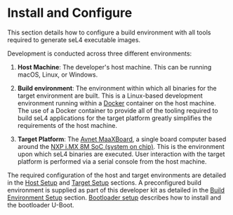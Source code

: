 # Install and Configure

This section details how to configure a build environment with all tools required to generate seL4 executable images.

Development is conducted across three different environments:

1. __Host Machine__: The developer's host machine. This can be running macOS, Linux, or Windows.

2. __Build environment__: The environment within which all binaries for the target environment are built. This is a Linux-based development environment running within a [Docker](https://www.docker.com) container on the host machine. The use of a Docker container to provide all of the tooling required to build seL4 applications for the target platform greatly simplifies the requirements of the host machine.

3. __Target Platform__: The [Avnet MaaXBoard](https://www.avnet.com/wps/portal/us/products/avnet-boards/avnet-board-families/maaxboard/maaxboard), a single board computer based around the [NXP i.MX 8M SoC (system on chip)](https://www.nxp.com/products/processors-and-microcontrollers/arm-processors/i-mx-applications-processors/i-mx-8-processors/i-mx-8m-family-armcortex-a53-cortex-m4-audio-voice-video:i.MX8M). This is the environment upon which seL4 binaries are executed. User interaction with the target platform is performed via a serial console from the host machine.

The required configuration of the host and target environments are detailed in
the [Host Setup](host_setup.md) and [Target Setup](target_setup.md) sections.
A preconfigured build environment is supplied as part of this developer kit as
detailed in the [Build Environment Setup](build_environment_setup.md) section.
[Bootloader setup](bootloader_setup.md) describes how to install and the
bootloader U-Boot.
